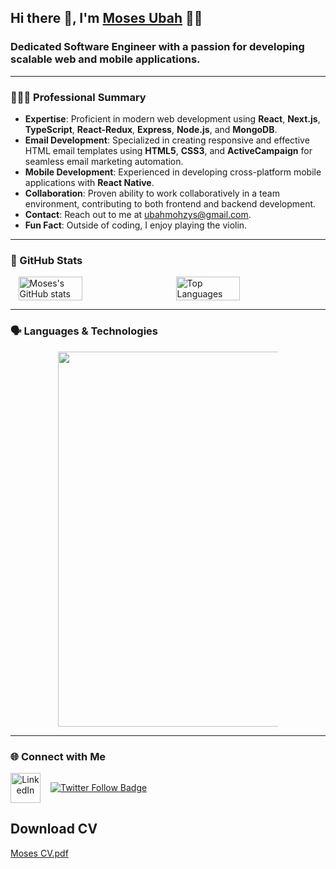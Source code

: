 ## Hi there 👋, I'm [Moses Ubah](https://www.upwork.com/freelancers/~012163040271b5c61c) 👦🏽

### Dedicated Software Engineer with a passion for developing scalable web and mobile applications.

---

### 👨🏽‍💻 Professional Summary
- **Expertise**: Proficient in modern web development using **React**, **Next.js**, **TypeScript**, **React-Redux**, **Express**, **Node.js**, and **MongoDB**.
- **Email Development**: Specialized in creating responsive and effective HTML email templates using **HTML5**, **CSS3**, and **ActiveCampaign** for seamless email marketing automation.
- **Mobile Development**: Experienced in developing cross-platform mobile applications with **React Native**.
- **Collaboration**: Proven ability to work collaboratively in a team environment, contributing to both frontend and backend development.
- **Contact**: Reach out to me at [ubahmohzys@gmail.com](mailto:ubahmohzys@gmail.com).
- **Fun Fact**: Outside of coding, I enjoy playing the violin.

---

### 🚀 GitHub Stats
<div style="display: flex; justify-content: space-around;">
  <img src="https://github-readme-stats.vercel.app/api?username=mohzys23&count_private=true&show_icons=true&theme=default&hide_border=true" alt="Moses's GitHub stats" width="45%"/>
  <img src="https://github-readme-stats.vercel.app/api/top-langs/?username=mohzys23&layout=compact&theme=default&hide_border=true" alt="Top Languages" width="45%"/>
</div>

---

### 🗣️ Languages & Technologies
<div align="center">
  <img src="https://cr-skills-chart-widget.azurewebsites.net/api/api?username=mohzys23" width="600px" style="max-width: 70%; margin: auto; display: block;"/>
</div>

---

### 🌐 Connect with Me

<div align="center" style="display: flex; gap: 1rem; align-items: center;">
  <a href="https://www.linkedin.com/in/mosesubah/" target="_blank">
    <img src="https://github.com/mohzys23/mohzys23/assets/39748749/009db4c0-6d88-4630-a9e9-a18975b0a18c" alt="LinkedIn" width="48" height="48"/>
  </a>
  
  <a href="https://twitter.com/Mohzys233" target="_blank">
    <img src="https://img.shields.io/twitter/follow/Mohzys233?style=social" alt="Twitter Follow Badge" />
  </a>
</div>


## Download CV
[Moses CV.pdf](https://github.com/mohzys23/mohzys23/files/15341414/Moses.CV.pdf)
